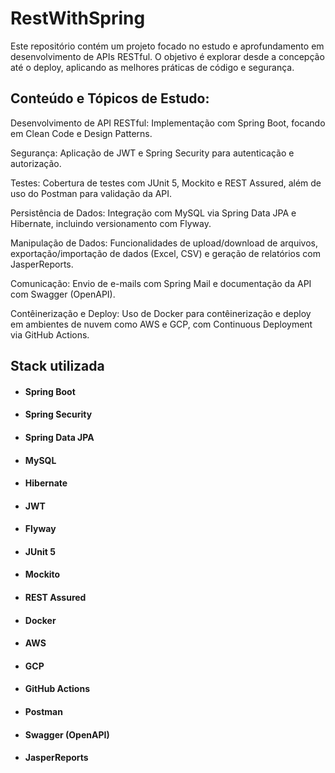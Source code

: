 # RestWithSpring

Este repositório contém um projeto focado no estudo e aprofundamento em desenvolvimento de APIs RESTful. O objetivo é explorar desde a concepção até o deploy, aplicando as melhores práticas de código e segurança.


## Conteúdo e Tópicos de Estudo:

Desenvolvimento de API RESTful: Implementação com Spring Boot, focando em Clean Code e Design Patterns.

Segurança: Aplicação de JWT e Spring Security para autenticação e autorização.

Testes: Cobertura de testes com JUnit 5, Mockito e REST Assured, além de uso do Postman para validação da API.

Persistência de Dados: Integração com MySQL via Spring Data JPA e Hibernate, incluindo versionamento com Flyway.

Manipulação de Dados: Funcionalidades de upload/download de arquivos, exportação/importação de dados (Excel, CSV) e geração de relatórios com JasperReports.

Comunicação: Envio de e-mails com Spring Mail e documentação da API com Swagger (OpenAPI).

Contêinerização e Deploy: Uso de Docker para contêinerização e deploy em ambientes de nuvem como AWS e GCP, com Continuous Deployment via GitHub Actions.


## Stack utilizada

* #### Spring Boot 
* #### Spring Security
* #### Spring Data JPA
* #### MySQL
* #### Hibernate
* #### JWT 
* #### Flyway
* #### JUnit 5
* #### Mockito
* #### REST Assured
* #### Docker
* #### AWS
* #### GCP
* #### GitHub Actions
* #### Postman
* #### Swagger (OpenAPI)
* #### JasperReports

